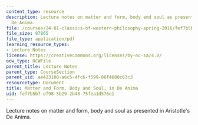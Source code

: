 ```yaml
---
content_type: resource
description: Lecture notes on matter and form, body and soul as presented in Aristotle's
  De Anima.
file: /courses/24-01-classics-of-western-philosophy-spring-2016/fef7b5b7ef985b292b4875fea1d576e1_MIT24_01S16_SES7.pdf
file_size: 97865
file_type: application/pdf
learning_resource_types:
- Lecture Notes
license: https://creativecommons.org/licenses/by-nc-sa/4.0/
ocw_type: OCWFile
parent_title: Lecture Notes
parent_type: CourseSection
parent_uid: ae423108-a6c5-4fc6-f599-06f4680c63c3
resourcetype: Document
title: Matter and Form, Body and Soul, in De Anima
uid: fef7b5b7-ef98-5b29-2b48-75fea1d576e1
---
```

Lecture notes on matter and form, body and soul as presented in Aristotle's De Anima.